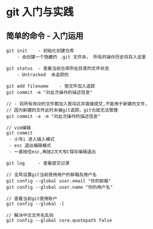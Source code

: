 # git 入门与实践
## 简单的命令 - 入门运用
    git init    - 初始化创建仓库
        - 会创建一个隐藏的 .git 文件夹， 所有的操作历史将存入这里

    git status  - 查看当前仓库所在目录的文件状态
        - Untracked  未追踪的

    git add filename    - 使文件加入追踪
    git commit -m "对此次操作的描述信息"

    // - 将所有改动的文件都加入暂存区并直接提交,不能用于新建的文件，
    // 因为新建的文件此时未被git追踪，git也就无法管理
    git commit -a -m "对此次操作的描述信息"

    // vim编辑
    git commit
     - 小写i 进入插入模式
     - esc 退出编辑模式
     - 一直按住esc,再按2次大写C保存编辑退出

    git log     - 查看提交记录

    // 全局设置git当前使用用户的邮箱及用户名
    git config --global user.email "你的邮箱"
    git config --global user.name "你的用户名"

    // 查看当前git使用账户
    git config --global -l

    // 解决中文文件名乱码
    git config --global core.quotepath false

